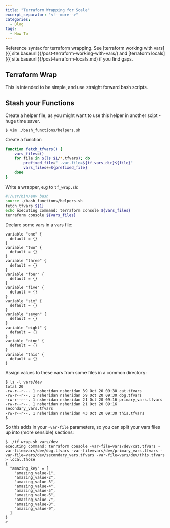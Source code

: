 ```yaml
---
title: "Terraform Wrapping for Scale"
excerpt_separator: "<!--more-->"
categories:
  - Blog
tags:
  - How To
---
```

Reference syntax for terraform wrapping. See [terraform working with vars]({{ site.baseurl }}/post-terraform-working-with-vars/) and
[terraform locals]({{ site.baseurl }}/post-terraform-locals.md) if you find gaps.

## Terraform Wrap

This is intended to be simple, and use straight forward bash scripts.

## Stash your Functions

Create a helper file, as you might want to use
this helper in another scipt - huge time saver.

```shell
$ vim ./bash_functions/helpers.sh
```

Create a function

```bash
function fetch_tfvars() {
    vars_files=()
    for file in $(ls $1/*.tfvars); do
        prefixed_file=" -var-file=${tf_vars_dir}${file}"
        vars_files+=${prefixed_file}
    done
}
```

Write a wrapper, e.g to `tf_wrap.sh`:

```bash
#!/usr/bin/env bash
source ./bash_functions/helpers.sh
fetch_tfvars ${1}
echo executing command: terraform console ${vars_files}
terraform console ${vars_files}
```

Declare some vars in a vars file:

```hcl
variable "one" {
  default = {}
}
variable "two" {
  default = {}
}
variable "three" {
  default = {}
}
variable "four" {
  default = {}
}
variable "five" {
  default = {}
}
variable "six" {
  default = {}
}
variable "seven" {
  default = {}
}
variable "eight" {
  default = {}
}
variable "nine" {
  default = {}
}
variable "this" {
  default = {}   
}           
```

Assign values to these vars from some files in a common directory:

```shell
$ ls -l vars/dev
total 20
-rw-r--r--. 1 nsheridan nsheridan 39 Oct 20 09:30 cat.tfvars
-rw-r--r--. 1 nsheridan nsheridan 59 Oct 20 09:30 dog.tfvars
-rw-r--r--. 1 nsheridan nsheridan 21 Oct 20 09:16 primary_vars.tfvars
-rw-r--r--. 1 nsheridan nsheridan 21 Oct 20 09:16 secondary_vars.tfvars
-rw-r--r--. 1 nsheridan nsheridan 43 Oct 20 09:30 this.tfvars
$
```

So this adds in your `-var-file` parameters, so you can split your
vars files up into (more sensible) sections:

```shell
$ ./tf_wrap.sh vars/dev
executing command: terraform console -var-file=vars/dev/cat.tfvars -var-file=vars/dev/dog.tfvars -var-file=vars/dev/primary_vars.tfvars -var-file=vars/dev/secondary_vars.tfvars -var-file=vars/dev/this.tfvars
> local.those
{
  "amazing_key" = [
    "amazing_value-1",
    "amazing_value-2",
    "amazing_value-3",
    "amazing_value-4",
    "amazing_value-5",
    "amazing_value-6",
    "amazing_value-7",
    "amazing_value-8",
    "amazing_value-9",
  ]
}
>  
```
